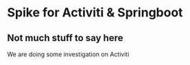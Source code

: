 # Spike for Activiti & Springboot

## Not much stuff to say here

We are doing some investigation on Activiti